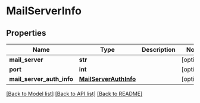 # MailServerInfo

## Properties
Name | Type | Description | Notes
------------ | ------------- | ------------- | -------------
**mail_server** | **str** |  | [optional] 
**port** | **int** |  | [optional] 
**mail_server_auth_info** | [**MailServerAuthInfo**](MailServerAuthInfo.md) |  | [optional] 

[[Back to Model list]](../README.md#documentation-for-models) [[Back to API list]](../README.md#documentation-for-api-endpoints) [[Back to README]](../README.md)


